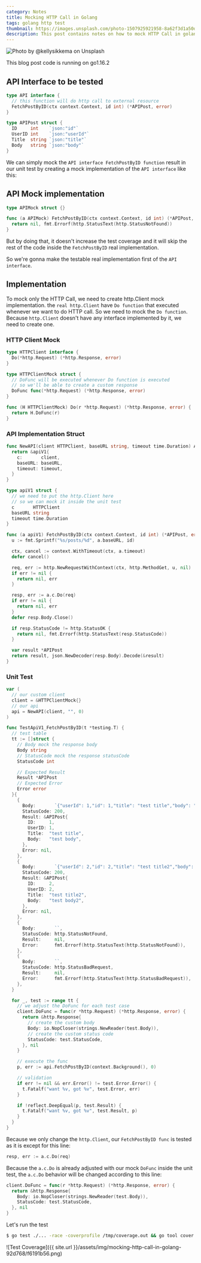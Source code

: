```yaml
---
category: Notes
title: Mocking HTTP Call in Golang
tags: golang http test
thumbnail: https://images.unsplash.com/photo-1507925921958-8a62f3d1a50d?w=1920
description: This post contains notes on how to mock HTTP Call in golang.
---
```


![Photo by @kellysikkema on Unsplash](https://images.unsplash.com/photo-1507925921958-8a62f3d1a50d?w=1920)

This blog post code is running on go1.16.2

## API Interface to be tested

```go
type API interface {
  // this function will do http call to external resource
  FetchPostByID(ctx context.Context, id int) (*APIPost, error)
}

type APIPost struct {
  ID     int    `json:"id"`
  UserID int    `json:"userId"`
  Title  string `json:"title"`
  Body   string `json:"body"`
}
```

We can simply mock the `API interface FetchPostByID function` result in our unit test by creating a mock implementation of the `API interface` like this:

## API Mock implementation

```go
type APIMock struct {}

func (a APIMock) FetchPostByID(ctx context.Context, id int) (*APIPost, error) {
  return nil, fmt.Errorf(http.StatusText(http.StatusNotFound))
}
```

But by doing that, it doesn't increase the test coverage and it will skip the rest of the code inside the `FetchPostByID` real implementation.

So we're gonna make the testable real implementation first of the `API interface`.

## Implementation

To mock only the HTTP Call, we need to create http.Client mock implementation. the `real http.Client` have `Do function` that executed whenever we want to do HTTP call. So we need to mock the `Do function`. Because `http.Client` doesn't have any interface implemented by it, we need to create one.


### HTTP Client Mock

```go
type HTTPClient interface {
  Do(*http.Request) (*http.Response, error)
}

type HTTPClientMock struct {
  // DoFunc will be executed whenever Do function is executed
  // so we'll be able to create a custom response
  DoFunc func(*http.Request) (*http.Response, error)
}

func (H HTTPClientMock) Do(r *http.Request) (*http.Response, error) {
  return H.DoFunc(r)
}
```

### API Implementation Struct

```go
func NewAPI(client HTTPClient, baseURL string, timeout time.Duration) API {
  return &apiV1{
    c:       client,
    baseURL: baseURL,
    timeout: timeout,
  }
}

type apiV1 struct {
  // we need to put the http.Client here
  // so we can mock it inside the unit test
  c       HTTPClient
  baseURL string
  timeout time.Duration
}

func (a apiV1) FetchPostByID(ctx context.Context, id int) (*APIPost, error) {
  u := fmt.Sprintf("%s/posts/%d", a.baseURL, id)

  ctx, cancel := context.WithTimeout(ctx, a.timeout)
  defer cancel()

  req, err := http.NewRequestWithContext(ctx, http.MethodGet, u, nil)
  if err != nil {
    return nil, err
  }

  resp, err := a.c.Do(req)
  if err != nil {
    return nil, err
  }
  defer resp.Body.Close()

  if resp.StatusCode != http.StatusOK {
    return nil, fmt.Errorf(http.StatusText(resp.StatusCode))
  }

  var result *APIPost
  return result, json.NewDecoder(resp.Body).Decode(&result)
}
```

### Unit Test

```go
var (
  // our custom client
  client = &HTTPClientMock{}
  // our api
  api = NewAPI(client, "", 0)
)

func TestApiV1_FetchPostByID(t *testing.T) {
  // test table
  tt := []struct {
    // Body mock the response body
    Body string
    // StatusCode mock the response statusCode
    StatusCode int

    // Expected Result
    Result *APIPost
    // Expected Error
    Error error
  }{
    {
      Body:       `{"userId": 1,"id": 1,"title": "test title","body": "test body"}`,
      StatusCode: 200,
      Result: &APIPost{
        ID:     1,
        UserID: 1,
        Title:  "test title",
        Body:   "test body",
      },
      Error: nil,
    },
    {
      Body:       `{"userId": 2,"id": 2,"title": "test title2","body": "test body2"}`,
      StatusCode: 200,
      Result: &APIPost{
        ID:     2,
        UserID: 2,
        Title:  "test title2",
        Body:   "test body2",
      },
      Error: nil,
    },
    {
      Body:       ``,
      StatusCode: http.StatusNotFound,
      Result:     nil,
      Error:      fmt.Errorf(http.StatusText(http.StatusNotFound)),
    },
    {
      Body:       ``,
      StatusCode: http.StatusBadRequest,
      Result:     nil,
      Error:      fmt.Errorf(http.StatusText(http.StatusBadRequest)),
    },
  }

  for _, test := range tt {
    // we adjust the DoFunc for each test case
    client.DoFunc = func(r *http.Request) (*http.Response, error) {
      return &http.Response{
        // create the custom body
        Body: io.NopCloser(strings.NewReader(test.Body)),
        // create the custom status code
        StatusCode: test.StatusCode,
      }, nil
    }

    // execute the func
    p, err := api.FetchPostByID(context.Background(), 0)

    // validation
    if err != nil && err.Error() != test.Error.Error() {
      t.Fatalf("want %v, got %v", test.Error, err)
    }

    if !reflect.DeepEqual(p, test.Result) {
      t.Fatalf("want %v, got %v", test.Result, p)
    }
  }
}
```

Because we only change the `http.Client`, our `FetchPostByID func` is tested as it is except for this line:

```go
resp, err := a.c.Do(req)
```

Because the `a.c.Do` is already adjusted with our mock `DoFunc` inside the unit test, the `a.c.Do` behavior will be changed according to this line:

```go
client.DoFunc = func(r *http.Request) (*http.Response, error) {
  return &http.Response{
    Body: io.NopCloser(strings.NewReader(test.Body)),
    StatusCode: test.StatusCode,
  }, nil
}
```

Let's run the test

```bash
$ go test ./... -race -coverprofile /tmp/coverage.out && go tool cover -html=/tmp/coverage.out
```

![Test Coverage]({{ site.url }}/assets/img/mocking-http-call-in-golang-92d768/f6191b56.png)